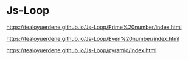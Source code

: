 # Js-Loop
https://tealoyuerdene.github.io/Js-Loop/Prime%20number/index.html

https://tealoyuerdene.github.io/Js-Loop/Even%20number/index.html

https://tealoyuerdene.github.io/Js-Loop/pyramid/index.html
